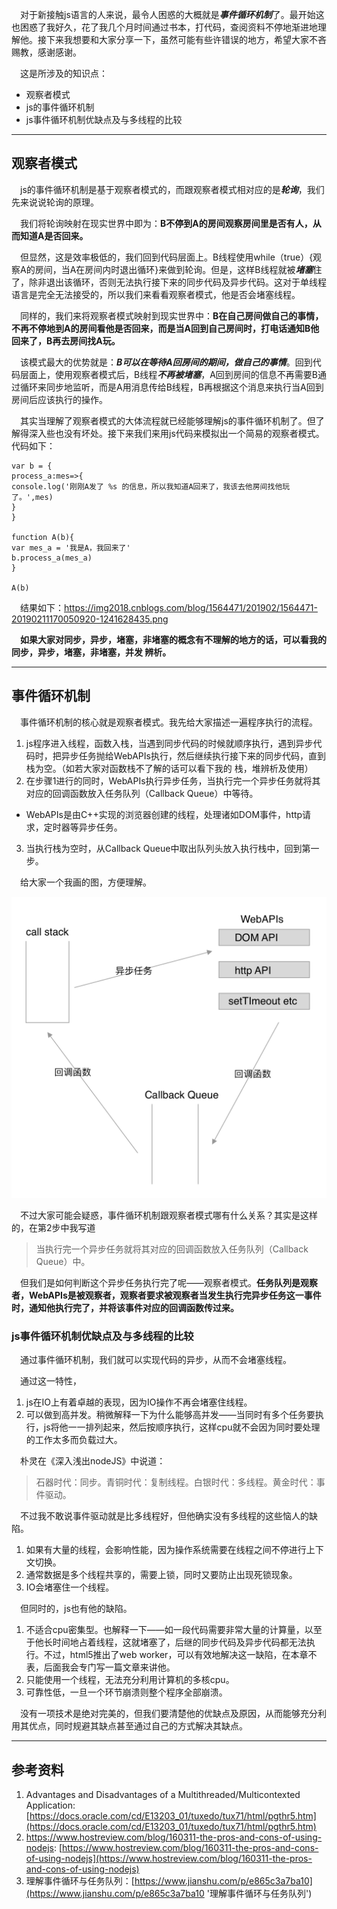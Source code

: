 &emsp;对于新接触js语言的人来说，最令人困惑的大概就是***事件循环机制***了。最开始这也困惑了我好久，花了我几个月时间通过书本，打代码，查阅资料不停地渐进地理解他。接下来我想要和大家分享一下，虽然可能有些许错误的地方，希望大家不吝赐教，感谢感谢。

&emsp;这是所涉及的知识点：
- 观察者模式
- js的事件循环机制
- js事件循环机制优缺点及与多线程的比较

---

## 观察者模式
&emsp;js的事件循环机制是基于观察者模式的，而跟观察者模式相对应的是***轮询***，我们先来说说轮询的原理。

&emsp;我们将轮询映射在现实世界中即为：**B不停到A的房间观察房间里是否有人，从而知道A是否回来。**

&emsp;但显然，这是效率极低的，我们回到代码层面上。B线程使用while（true）{观察A的房间，当A在房间内时退出循环}来做到轮询。但是，这样B线程就被***堵塞***住了，除非退出该循环，否则无法执行接下来的同步代码及异步代码。这对于单线程语言是完全无法接受的，所以我们来看看观察者模式，他是否会堵塞线程。

&emsp;同样的，我们来将观察者模式映射到现实世界中：**B在自己房间做自己的事情，不再不停地到A的房间看他是否回来，而是当A回到自己房间时，打电话通知B他回来了，B再去房间找A玩。**

&emsp;该模式最大的优势就是：***B可以在等待A回房间的期间，做自己的事情***。回到代码层面上，使用观察者模式后，B线程***不再被堵塞***，A回到房间的信息不再需要B通过循环来同步地监听，而是A用消息传给B线程，B再根据这个消息来执行当A回到房间后应该执行的操作。

&emsp;其实当理解了观察者模式的大体流程就已经能够理解js的事件循环机制了。但了解得深入些也没有坏处。接下来我们来用js代码来模拟出一个简易的观察者模式。
代码如下：
```
var b = {
process_a:mes=>{
console.log('刚刚A发了 %s 的信息，所以我知道A回来了，我该去他房间找他玩了。',mes)
}
}

function A(b){
var mes_a = '我是A，我回来了'
b.process_a(mes_a)
}

A(b)
```
&emsp;结果如下：https://img2018.cnblogs.com/blog/1564471/201902/1564471-20190211170050920-1241628435.png
![]()

&emsp;**如果大家对同步，异步，堵塞，非堵塞的概念有不理解的地方的话，可以看我的 同步，异步，堵塞，非堵塞，并发 辨析。**

---

## 事件循环机制
&emsp;事件循环机制的核心就是观察者模式。我先给大家描述一遍程序执行的流程。

1. js程序进入线程，函数入栈，当遇到同步代码的时候就顺序执行，遇到异步代码时，把异步任务抛给WebAPIs执行，然后继续执行接下来的同步代码，直到栈为空。（如若大家对函数栈不了解的话可以看下我的 栈，堆辨析及使用）
2. 在步骤1进行的同时，WebAPIs执行异步任务，当执行完一个异步任务就将其对应的回调函数放入任务队列（Callback Queue）中等待。
- WebAPIs是由C++实现的浏览器创建的线程，处理诸如DOM事件，http请求，定时器等异步任务。
3. 当执行栈为空时，从Callback Queue中取出队列头放入执行栈中，回到第一步。

&emsp;给大家一个我画的图，方便理解。

![](https://github.com/skrskrcyy/event-loop/blob/master/2.png)

&emsp;不过大家可能会疑惑，事件循环机制跟观察者模式哪有什么关系？其实是这样的，在第2步中我写道

> 当执行完一个异步任务就将其对应的回调函数放入任务队列（Callback Queue）中。

&emsp;但我们是如何判断这个异步任务执行完了呢——观察者模式。**任务队列是观察者，WebAPIs是被观察者，观察者要求被观察者当发生执行完异步任务这一事件时，通知他执行完了，并将该事件对应的回调函数传过来。**

### js事件循环机制优缺点及与多线程的比较
&emsp;通过事件循环机制，我们就可以实现代码的异步，从而不会堵塞线程。

&emsp;通过这一特性，
1. js在IO上有着卓越的表现，因为IO操作不再会堵塞住线程。
2. 可以做到高并发。稍微解释一下为什么能够高并发——当同时有多个任务要执行，js将他一一排列起来，然后按顺序执行，这样cpu就不会因为同时要处理的工作太多而负载过大。

&emsp;朴灵在《深入浅出nodeJS》中说道：
> 石器时代：同步。青铜时代：复制线程。白银时代：多线程。黄金时代：事件驱动。

&emsp;不过我不敢说事件驱动就是比多线程好，但他确实没有多线程的这些恼人的缺陷。
1. 如果有大量的线程，会影响性能，因为操作系统需要在线程之间不停进行上下文切换。
2. 通常数据是多个线程共享的，需要上锁，同时又要防止出现死锁现象。
3. IO会堵塞住一个线程。

&emsp;但同时的，js也有他的缺陷。 
1. 不适合cpu密集型。也解释一下——如一段代码需要非常大量的计算量，以至于他长时间地占着线程，这就堵塞了，后继的同步代码及异步代码都无法执行。不过，html5推出了web worker，可以有效地解决这一缺陷，在本章不表，后面我会专门写一篇文章来讲他。
2. 只能使用一个线程，无法充分利用计算机的多核cpu。
3. 可靠性低，一旦一个环节崩溃则整个程序全部崩溃。

&emsp;没有一项技术是绝对完美的，但我们要清楚他的优缺点及原因，从而能够充分利用其优点，同时规避其缺点甚至通过自己的方式解决其缺点。

---

## 参考资料
1. Advantages and Disadvantages of a Multithreaded/Multicontexted Application: [https://docs.oracle.com/cd/E13203_01/tuxedo/tux71/html/pgthr5.htm](https://docs.oracle.com/cd/E13203_01/tuxedo/tux71/html/pgthr5.htm)
2. https://www.hostreview.com/blog/160311-the-pros-and-cons-of-using-nodejs: [https://www.hostreview.com/blog/160311-the-pros-and-cons-of-using-nodejs](https://www.hostreview.com/blog/160311-the-pros-and-cons-of-using-nodejs)
3. 理解事件循环与任务队列：[https://www.jianshu.com/p/e865c3a7ba10](https://www.jianshu.com/p/e865c3a7ba10 '理解事件循环与任务队列')
